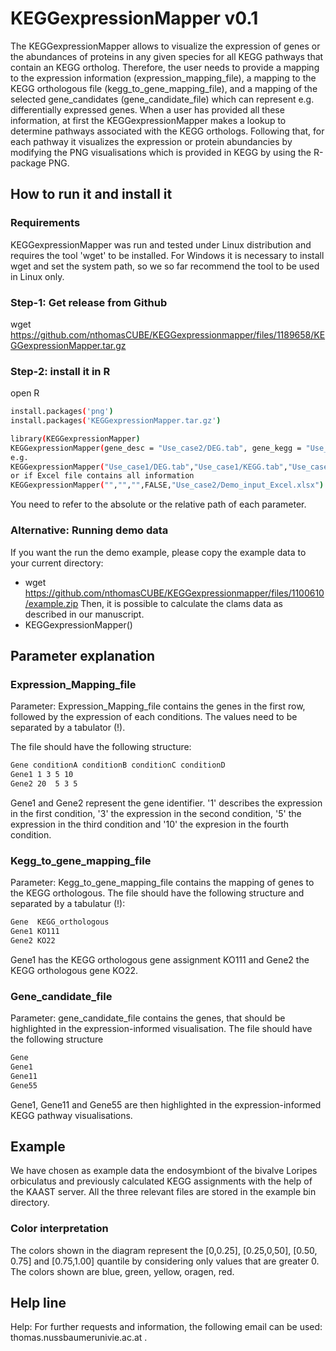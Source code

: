 # KEGGexpressionMapper v0.1
The KEGGexpressionMapper allows to visualize the expression of genes or the abundances of proteins in any given species for all KEGG pathways that contain an KEGG ortholog. Therefore, the user needs to provide a mapping to the expression information (expression_mapping_file), a mapping to the KEGG orthologous file (kegg_to_gene_mapping_file), and a mapping of the selected gene_candidates (gene_candidate_file) which can represent e.g. differentially expressed genes. When a user has provided all these information, at first the KEGGexpressionMapper makes a lookup to determine 
pathways associated with the KEGG orthologs. Following that, for each pathway it visualizes the expression or protein abundancies by modifying the PNG visualisations which is provided in KEGG by using the R-package PNG.

## How to run it and install it

### Requirements
KEGGexpressionMapper was run and tested under Linux distribution and requires the tool 'wget' to be installed.
For Windows it is necessary to install wget and set the system path, so we so far recommend the tool to be used
in Linux only.

### Step-1: Get release from Github
wget https://github.com/nthomasCUBE/KEGGexpressionmapper/files/1189658/KEGGexpressionMapper.tar.gz

### Step-2: install it in R
open R

```bash
install.packages('png')
install.packages('KEGGexpressionMapper.tar.gz')

library(KEGGexpressionMapper)
KEGGexpressionMapper(gene_desc = "Use_case2/DEG.tab", gene_kegg = "Use_case2/KEGG.tab", gene_expr = "Use_case2/EXPRESSION.tab", is_timeseries = FALSE, excel = NA)
e.g.
KEGGexpressionMapper("Use_case1/DEG.tab","Use_case1/KEGG.tab","Use_case1/EXPRESSION.tab",FALSE,NA)
or if Excel file contains all information
KEGGexpressionMapper("","","",FALSE,"Use_case2/Demo_input_Excel.xlsx")
```
You need to refer to the absolute or the relative path of each parameter.

### Alternative: Running demo data
If you want the run the demo example, please copy the example data to your current directory: 
- wget https://github.com/nthomasCUBE/KEGGexpressionmapper/files/1100610/example.zip
Then, it is possible to calculate the clams data as described in our manuscript.
- KEGGexpressionMapper()

## Parameter explanation
### Expression_Mapping_file
Parameter: Expression_Mapping_file contains the genes in the first row, followed by the expression of each conditions. The values need to be separated by a tabulator (!).

The file should have the following structure:
```bash
Gene conditionA conditionB conditionC conditionD
Gene1 1 3 5 10
Gene2 20  5 3 5
```
Gene1 and Gene2 represent the gene identifier. '1' describes the expression in the first condition, '3' the expression in the second condition, '5' the expression in the third condition and '10' the expresion in the fourth condition.

### Kegg_to_gene_mapping_file
Parameter: Kegg_to_gene_mapping_file contains the mapping of genes to the KEGG orthologous.
The file should have the following structure and separated by a tabulatur (!):
```bash
Gene  KEGG_orthologous
Gene1 KO111
Gene2 KO22
```
Gene1 has the KEGG orthologous gene assignment KO111 and Gene2 the KEGG orthologous gene KO22.

### Gene_candidate_file 
Parameter: gene_candidate_file contains the genes, that should be highlighted in the expression-informed visualisation.
The file should have the following structure
```bash
Gene
Gene1
Gene11
Gene55
```
Gene1, Gene11 and Gene55 are then highlighted in the expression-informed KEGG pathway visualisations.

## Example
We have chosen as example data the endosymbiont of the bivalve Loripes orbiculatus and previously calculated KEGG assignments
with the help of the KAAST server.  All the three relevant files are stored in the example bin directory.

### Color interpretation

The colors shown in the diagram represent the [0,0.25], [0.25,0,50], [0.50, 0.75] and [0.75,1.00] quantile by considering
only values that are greater 0. The colors shown are blue, green, yellow, oragen, red.

## Help line
Help:
For further requests and information, the following email can be used: thomas.nussbaumer<AT>univie.ac.at .



